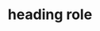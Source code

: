 ---
{
  "title": "heading role",
  "description": "A heading for a section of the page.",
  "category": "aria",
  "keywords": [
    "heading role"
  ],
  "last_test_date": "2019-07-12",
  "test_results_url": "https://a11ysupport.io/tech/aria/heading_role",
  "stats": {
    "jaws": {
      "ie": {
        "11": "y"
      },
      "firefox": {
        "68-77": "y"
      },
      "chrome": {
        "75-84": "y"
      }
    },
    "narrator": {
      "edge": {
        "44-83": "y"
      }
    },
    "nvda": {
      "firefox": {
        "68-77": "y"
      },
      "chrome": {
        "75-84": "y"
      }
    },
    "orca": {
      "firefox": {
        "69-77": "y"
      }
    },
    "talkback": {
      "and_chr": {
        "75-84": "y"
      }
    },
    "vo_ios": {
      "ios_saf": {
        "12.3.1-13.4.1": "y"
      }
    },
    "vo_macos": {
      "safari": {
        "12.1.1-13.1.1": "y"
      }
    }
  },
  "links": {
    "ARIA spec for heading": "https://www.w3.org/TR/wai-aria-1.1/#heading"
  }
}
---